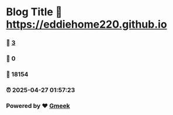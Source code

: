 # Blog Title :link: https://eddiehome220.github.io 
### :page_facing_up: [3](https://eddiehome220.github.io/tag.html) 
### :speech_balloon: 0 
### :hibiscus: 18154 
### :alarm_clock: 2025-04-27 01:57:23 
### Powered by :heart: [Gmeek](https://github.com/Meekdai/Gmeek)
